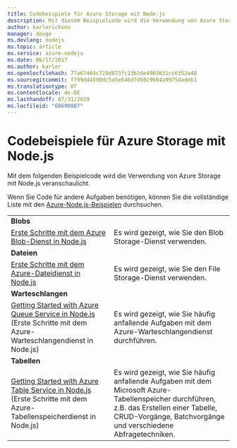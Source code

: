 ```yaml
---
title: Codebeispiele für Azure Storage mit Node.js
description: Mit diesem Beispielcode wird die Verwendung von Azure Storage mit Node.js veranschaulicht.
author: karlerickson
manager: douge
ms.devlang: nodejs
ms.topic: article
ms.service: azure-nodejs
ms.date: 06/17/2017
ms.author: karler
ms.openlocfilehash: 77a67464c729d873fc13b2de4903b31cc6352a40
ms.sourcegitcommit: f799dd4590dc5a5e646d7d50c9604a9975dadeb1
ms.translationtype: HT
ms.contentlocale: de-DE
ms.lasthandoff: 07/31/2019
ms.locfileid: "68690887"
---
```

# <a name="azure-storage-with-nodejs-code-samples"></a>Codebeispiele für Azure Storage mit Node.js

Mit dem folgenden Beispielcode wird die Verwendung von Azure Storage mit Node.js veranschaulicht.

Wenn Sie Code für andere Aufgaben benötigen, können Sie die vollständige Liste mit den [Azure-Node.js-Beispielen](https://azure.microsoft.com/resources/samples/?term=nodejs) durchsuchen.


| | |
|---|---|
| **Blobs** ||
| [Erste Schritte mit dem Azure Blob-Dienst in Node.js](https://github.com/Azure-Samples/storage-blob-node-getting-started) | Es wird gezeigt, wie Sie den Blob Storage-Dienst verwenden. |
| **Dateien** ||
| [Erste Schritte mit dem Azure-Dateidienst in Node.js](https://azure.microsoft.com/resources/samples/storage-file-node-getting-started/) | Es wird gezeigt, wie Sie den File Storage-Dienst verwenden. |
| **Warteschlangen** ||
| [Getting Started with Azure Queue Service in Node.js](https://azure.microsoft.com/resources/samples/storage-queue-node-getting-started/) (Erste Schritte mit dem Azure-Warteschlangendienst in Node.js) | Es wird gezeigt, wie Sie häufig anfallende Aufgaben mit dem Azure-Warteschlangendienst durchführen. |
| **Tabellen** ||
| [Getting Started with Azure Table Service in Node.js](https://azure.microsoft.com/resources/samples/storage-table-node-getting-started/) (Erste Schritte mit dem Azure-Tabellenspeicherdienst in Node.js) | Es wird gezeigt, wie Sie häufig anfallende Aufgaben mit dem Microsoft Azure-Tabellenspeicher durchführen, z.B. das Erstellen einer Tabelle, CRUD-Vorgänge, Batchvorgänge und verschiedene Abfragetechniken. |
